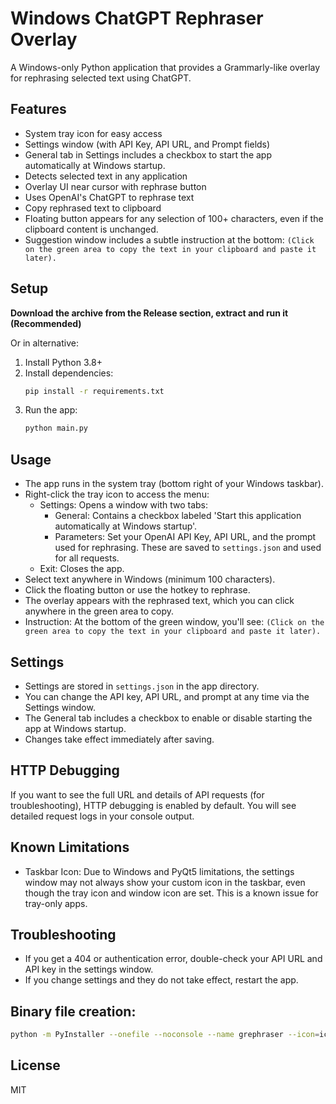 # Windows ChatGPT Rephraser Overlay

A Windows-only Python application that provides a Grammarly-like overlay for rephrasing selected text using ChatGPT.

## Features
- System tray icon for easy access
- Settings window (with API Key, API URL, and Prompt fields)
- General tab in Settings includes a checkbox to start the app automatically at Windows startup.
- Detects selected text in any application
- Overlay UI near cursor with rephrase button
- Uses OpenAI's ChatGPT to rephrase text
- Copy rephrased text to clipboard
- Floating button appears for any selection of 100+ characters, even if the clipboard content is unchanged.
- Suggestion window includes a subtle instruction at the bottom:
  `(Click on the green area to copy the text in your clipboard and paste it later).`

## Setup
**Download the archive from the Release section, extract and run it (Recommended)**

Or in alternative:

1. Install Python 3.8+
2. Install dependencies:
   ```bash
   pip install -r requirements.txt
   ```
3. Run the app:
   ```bash
   python main.py
   ```

## Usage
- The app runs in the system tray (bottom right of your Windows taskbar).
- Right-click the tray icon to access the menu:
  - Settings: Opens a window with two tabs:
    - General: Contains a checkbox labeled 'Start this application automatically at Windows startup'.
    - Parameters: Set your OpenAI API Key, API URL, and the prompt used for rephrasing. These are saved to `settings.json` and used for all requests.
  - Exit: Closes the app.
- Select text anywhere in Windows (minimum 100 characters).
- Click the floating button or use the hotkey to rephrase.
- The overlay appears with the rephrased text, which you can click anywhere in the green area to copy.
- Instruction: At the bottom of the green window, you'll see:
  `(Click on the green area to copy the text in your clipboard and paste it later).`

## Settings
- Settings are stored in `settings.json` in the app directory.
- You can change the API key, API URL, and prompt at any time via the Settings window.
- The General tab includes a checkbox to enable or disable starting the app at Windows startup.
- Changes take effect immediately after saving.

## HTTP Debugging
If you want to see the full URL and details of API requests (for troubleshooting), HTTP debugging is enabled by default. You will see detailed request logs in your console output.

## Known Limitations
- Taskbar Icon: Due to Windows and PyQt5 limitations, the settings window may not always show your custom icon in the taskbar, even though the tray icon and window icon are set. This is a known issue for tray-only apps.

## Troubleshooting
- If you get a 404 or authentication error, double-check your API URL and API key in the settings window.
- If you change settings and they do not take effect, restart the app.

## Binary file creation:
```bash
python -m PyInstaller --onefile --noconsole --name grephraser --icon=icon.ico main.py
```

## License
MIT 
